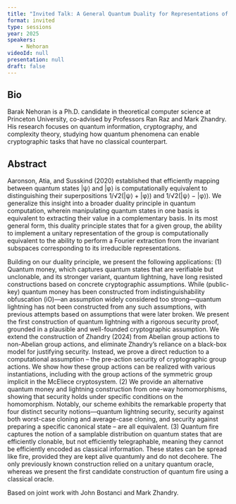 ```yaml
---
title: "Invited Talk: A General Quantum Duality for Representations of Groups with Applications to Quantum Money, Lightning, and Fire"
format: invited
type: sessions
year: 2025
speakers:
    - Nehoran
videoId: null
presentation: null
draft: false
---
```


## Bio

Barak Nehoran is a Ph.D. candidate in theoretical computer science at Princeton University, co-advised by Professors Ran Raz and Mark Zhandry. His research focuses on quantum information, cryptography, and complexity theory, studying how quantum phenomena can enable cryptographic tasks that have no classical counterpart.

## Abstract

Aaronson, Atia, and Susskind (2020) established that efficiently mapping between quantum states |ψ⟩ and |φ⟩ is computationally equivalent to distinguishing their superpositions 1/√2(|ψ⟩ + |φ⟩) and 1/√2(|ψ⟩ − |φ⟩). We generalize this insight into a broader duality principle in quantum computation, wherein manipulating quantum states in one basis is equivalent to extracting their value in a complementary basis. In its most general form, this duality principle states that for a given group, the ability to implement a unitary representation of the group is computationally equivalent to the ability to perform a Fourier extraction from the invariant subspaces corresponding to its irreducible representations.

Building on our duality principle, we present the following applications: (1) Quantum money, which captures quantum states that are verifiable but unclonable, and its stronger variant, quantum lightning, have long resisted constructions based on concrete cryptographic assumptions. While (public-key) quantum money has been constructed from indistinguishability obfuscation (iO)—an assumption widely considered too strong—quantum lightning has not been constructed from any such assumptions, with previous attempts based on assumptions that were later broken. We present the first construction of quantum lightning with a rigorous security proof, grounded in a plausible and well-founded cryptographic assumption. We extend the construction of Zhandry (2024) from Abelian group actions to non-Abelian group actions, and eliminate Zhandry’s reliance on a black-box model for justifying security. Instead, we prove a direct reduction to a computational assumption – the pre-action security of cryptographic group actions. We show how these group actions can be realized with various instantiations, including with the group actions of the symmetric group implicit in the McEliece cryptosystem. (2) We provide an alternative quantum money and lightning construction from one-way homomorphisms, showing that security holds under specific conditions on the homomorphism. Notably, our scheme exhibits the remarkable property that four distinct security notions—quantum lightning security, security against both worst-case cloning and average-case cloning, and security against preparing a specific canonical state – are all equivalent. (3) Quantum fire captures the notion of a samplable distribution on quantum states that are efficiently clonable, but not efficiently telegraphable, meaning they cannot be efficiently encoded as classical information. These states can be spread like fire, provided they are kept alive quantumly and do not decohere. The only previously known construction relied on a unitary quantum oracle, whereas we present the first candidate construction of quantum fire using a classical oracle.

Based on joint work with John Bostanci and Mark Zhandry.